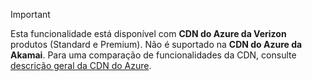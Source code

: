 > [!IMPORTANT]
> Esta funcionalidade está disponível com **CDN do Azure da Verizon** produtos (Standard e Premium). Não é suportado na **CDN do Azure da Akamai**.  Para uma comparação de funcionalidades da CDN, consulte [descrição geral da CDN do Azure](../articles/cdn/cdn-overview.md#azure-cdn-features).
